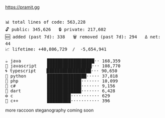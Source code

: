 https://pramit.gg
 <!-- LANGUAGES BREAKDOWN START -->
<pre><code style="font-family: monospace; font-size: 14px;">
📊 total lines of code: 563,228
🔓 public: 345,626   🔒 private: 217,602
🆕 added (past 7d): 338   🗑️ removed (past 7d): 294   Δ net: 44
📈 lifetime: +40,806,729  /  -5,654,941

☕ java          ██████████████████·· 168,359
💛 javascript    █████████████████··· 108,770
🌀 typescript    █████████████████··· 90,650
🐍 python        ███████████████····· 37,818
🐘 php           █████████████······· 10,099
🔧 c#            █████████████······· 9,156
🎯 dart          █████████████······· 6,428
⚙️ c             █████████··········· 629
🧩 c++           █████████··········· 396
</code></pre>
 <!-- LANGUAGES BREAKDOWN END -->
more raccoon steganography coming soon
